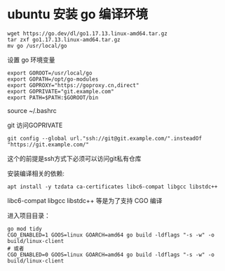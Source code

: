 # ubuntu 安装 go 编译环境

```
wget https://go.dev/dl/go1.17.13.linux-amd64.tar.gz
tar zxf go1.17.13.linux-amd64.tar.gz
mv go /usr/local/go
```

设置 go 环境变量

```
export GOROOT=/usr/local/go
export GOPATH=/opt/go-modules
export GOPROXY="https://goproxy.cn,direct"
export GOPRIVATE="git.example.com"
export PATH=$PATH:$GOROOT/bin
```

source ~/.bashrc

git 访问GOPRIVATE

```
git config --global url."ssh://git@git.example.com/".insteadOf "https://git.example.com/"
```
这个的前提是ssh方式下必须可以访问git私有仓库


安装编译相关的依赖:

```
apt install -y tzdata ca-certificates libc6-compat libgcc libstdc++
```

libc6-compat libgcc libstdc++ 等是为了支持 CGO 编译

进入项目目录：

```
go mod tidy
CGO_ENABLED=1 GOOS=linux GOARCH=amd64 go build -ldflags "-s -w" -o build/linux-client
# 或者
CGO_ENABLED=0 GOOS=linux GOARCH=amd64 go build -ldflags "-s -w" -o build/linux-client
```